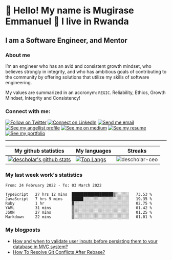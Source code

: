 # :handshake: Hello! My name is Mugirase Emmanuel :man: I live in Rwanda

## I am a Software Engineer, and Mentor
### About me
I’m an engineer who has an avid and consistent growth mindset, who believes strongly in integrity, and who has ambitious goals of contributing to the community by offering solutions that utilize my skills of software engineering.

My values are summarized in an accronym: `REGIC`. Reliability, Ethics, Growth Mindset, Integrity and Consistency!

### Connect with me:

[![Follow on Twitter](https://img.shields.io/badge/--twitter?label=Twitter&logo=Twitter&style=social)](https://twitter.com/descholar3) [![Connect on LinkedIn](https://img.shields.io/badge/--linkedin?label=LinkedIn&logo=LinkedIn&style=social)](https://www.linkedin.com/in/mugirase-emmanuel) [![Send me email](https://img.shields.io/badge/--gmail?label=Gmail&logo=Gmail&style=social)](mailto:emmamugira@gmail.com) [![See my angellist profile](https://img.shields.io/badge/--angellist?label=AngelList&logo=AngelList&style=social)](https://angel.co/u/mugirase-emmanuel-1) [![See me on medium](https://img.shields.io/badge/--medium?label=Medium&logo=medium&style=social)](https://medium.com/@emmamugira) [![See my resume](https://img.shields.io/badge/--resume?label=Resume&logo=resume&style=social)](./assets/mugirase-emmanuel-resume.pdf) [![See my portfolio](https://img.shields.io/badge/--portfolio?label=Portfolio&logo=portfolio&style=social)](https://descholar.netlify.app/)
___

|My github statistics|My languages|Streaks|
|-|-|-|
|[![descholar's github stats](https://github-readme-stats.vercel.app/api?username=descholar-ceo&show_icons=true&theme=dark&hide_title=true)](https://github.com/descholar-ceo)|[![Top Langs](https://github-readme-stats.vercel.app/api/top-langs/?username=descholar-ceo&show_icons=true&theme=dark&layout=compact&hide_title=true)](https://github.com/descholar-ceo)|![descholar-ceo](https://github-readme-streak-stats.herokuapp.com/?user=descholar-ceo&theme=dark)

### My last week work's statistics
<!--START_SECTION:waka-->

```text
From: 24 February 2022 - To: 03 March 2022

TypeScript   27 hrs 12 mins  ██████████████████▒░░░░░░   73.53 %
JavaScript   7 hrs 9 mins    █████░░░░░░░░░░░░░░░░░░░░   19.35 %
Ruby         1 hr            ▓░░░░░░░░░░░░░░░░░░░░░░░░   02.75 %
YAML         31 mins         ▒░░░░░░░░░░░░░░░░░░░░░░░░   01.42 %
JSON         27 mins         ▒░░░░░░░░░░░░░░░░░░░░░░░░   01.25 %
Markdown     22 mins         ▒░░░░░░░░░░░░░░░░░░░░░░░░   01.01 %
```

<!--END_SECTION:waka-->
### My blogposts
<!-- BLOG-POST-LIST:START -->
- [How and when to validate user inputs before persisting them to your database in MVC system?](https://medium.com/@emmamugira/how-and-when-to-validate-user-inputs-before-persisting-them-in-a-database-in-mvc-system-b4182aa8b19f?source=rss-e9c027d169e1------2)
- [How To Resolve Git Conflicts After Rebase?](https://medium.com/@emmamugira/how-to-resolve-git-conflicts-after-rebase-e4afde1eab1?source=rss-e9c027d169e1------2)
<!-- BLOG-POST-LIST:END -->
